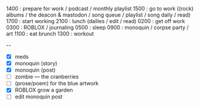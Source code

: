 1400 : prepare for work / podcast / monthly playlist
1500 : go to work ((rock) albums / the deacon & mastodon / song queue / playlist / song daily / read)
1700 : start working
2100 : lunch (dailies / edit / read)
0200 : get off work
0300 : ROBLOX / journaling
0500 : sleep
0900 : monoquin / corpse party / art
1100 : eat brunch
1300 : workout

-- 

- [x] meds
- [x] monoquin (story)
- [x] monoquin (post)
- [ ] zombie — the cranberries
- [ ] (prose/poem) for the blue artwork
- [x] ROBLOX grow a garden
- [ ] edit monoquin post